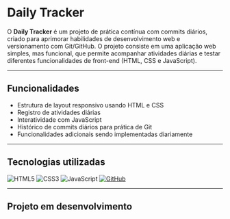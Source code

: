 # Daily Tracker

O **Daily Tracker** é um projeto de prática contínua com commits diários, criado para aprimorar habilidades de desenvolvimento web e versionamento com Git/GitHub. O projeto consiste em uma aplicação web simples, mas funcional, que permite acompanhar atividades diárias e testar diferentes funcionalidades de front-end (HTML, CSS e JavaScript).

---

## Funcionalidades
- Estrutura de layout responsivo usando HTML e CSS
- Registro de atividades diárias
- Interatividade com JavaScript
- Histórico de commits diários para prática de Git
- Funcionalidades adicionais sendo implementadas diariamente

---

## Tecnologias utilizadas
![HTML5](https://img.shields.io/badge/HTML5-E34F26?style=for-the-badge&logo=html5&logoColor=white)
![CSS3](https://img.shields.io/badge/CSS3-1572B6?style=for-the-badge&logo=css3&logoColor=white)
![JavaScript](https://img.shields.io/badge/JavaScript-F7DF1E?style=for-the-badge&logo=javascript&logoColor=black)
[![GitHub](https://img.shields.io/badge/GitHub-100000?style=for-the-badge&logo=github&logoColor=white)](https://github.com/leandro-01)

---

## Projeto em desenvolvimento